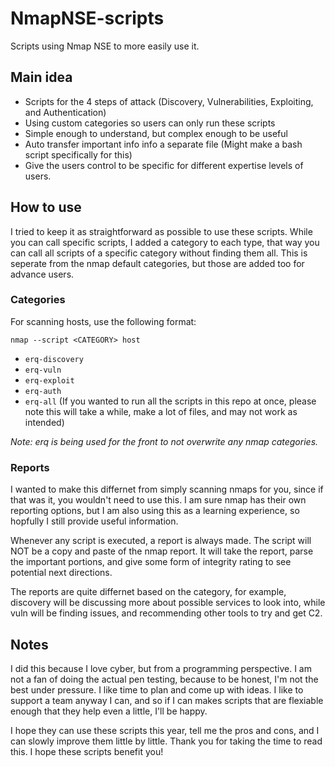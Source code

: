 # NmapNSE-scripts
Scripts using Nmap NSE to more easily use it.

## Main idea
- Scripts for the 4 steps of attack (Discovery, Vulnerabilities, Exploiting, and Authentication)
- Using custom categories so users can only run these scripts 
- Simple enough to understand, but complex enough to be useful 
- Auto transfer important info info a separate file (Might make a bash script specifically for this)
- Give the users control to be specific for different expertise levels of users. 
## How to use
I tried to keep it as straightforward as possible to use these scripts. While you can call specific scripts, I added a category to each type, that way you can call all scripts of a specific category without finding them all. This is seperate from the nmap default categories, but those are added too for advance users.
### Categories 
For scanning hosts, use the following format:

`nmap --script <CATEGORY> host`
- `erq-discovery`
- `erq-vuln`
- `erq-exploit`
- `erq-auth`
- `erq-all` (If you wanted to run all the scripts in this repo at once, please note this will take a while, make a lot of files, and may not work as intended)

_Note: erq is being used for the front to not overwrite any nmap categories._
### Reports
I wanted to make this differnet from simply scanning nmaps for you, since if that was it, you wouldn't need to use this. I am sure nmap has their own reporting options, but I am also using this as a learning experience, so hopfully I still provide useful information. 

Whenever any script is executed, a report is always made. The script will NOT be a copy and paste of the nmap report. It will take the report, parse the important portions, and give some form of integrity rating to see potential next directions. 

The reports are quite differnet based on the category, for example, discovery will be discussing more about possible services to look into, while vuln will be finding issues, and recommending other tools to try and get C2.
## Notes
I did this because I love cyber, but from a programming perspective. I am not a fan of doing the actual pen testing, because to be honest, I'm not the best under pressure. I like time to plan and come up with ideas. I like to support a team anyway I can, and so if I can makes scripts that are flexiable enough that they help even a little, I'll be happy. 

I hope they can use these scripts this year, tell me the pros and cons, and I can slowly improve them little by little. Thank you for taking the time to read this. I hope these scripts benefit you!
